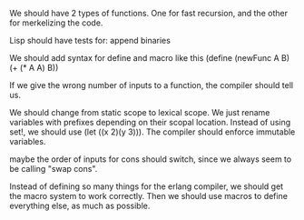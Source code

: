 We should have 2 types of functions.
One for fast recursion, and the other for merkelizing the code.

Lisp should have tests for:
append
binaries

We should add syntax for define and macro like this
(define (newFunc A B) (+ (* A A) B))

If we give the wrong number of inputs to a function, the compiler should tell us.

We should change from static scope to lexical scope. We just rename variables with prefixes depending on their scopal location. Instead of using set!, we should use (let ((x 2)(y 3))). The compiler should enforce immutable variables.

maybe the order of inputs for cons should switch, since we always seem to be calling "swap cons".

Instead of defining so many things for the erlang compiler, we should get the macro system to work correctly.
Then we should use macros to define everything else, as much as possible.